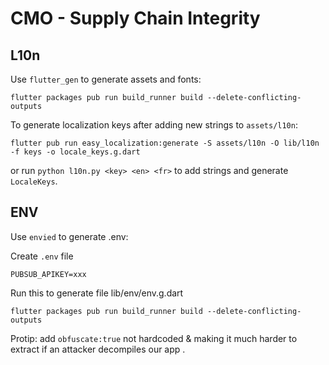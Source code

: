 # CMO - Supply Chain Integrity

## L10n
Use `flutter_gen` to generate assets and fonts:

```
flutter packages pub run build_runner build --delete-conflicting-outputs
```

To generate localization keys after adding new strings to `assets/l10n`:

```
flutter pub run easy_localization:generate -S assets/l10n -O lib/l10n -f keys -o locale_keys.g.dart
```

or run `python l10n.py <key> <en> <fr>` to add strings and generate `LocaleKeys`.

## ENV
Use `envied` to generate .env:

Create `.env` file
```
PUBSUB_APIKEY=xxx
```

Run this to generate file lib/env/env.g.dart
```
flutter packages pub run build_runner build --delete-conflicting-outputs
```

Protip: add `obfuscate:true` not hardcoded & making it much harder to extract if an attacker decompiles our app .